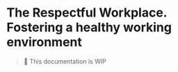 # The Respectful Workplace. Fostering a healthy working environment

> :construction: This documentation is WIP
